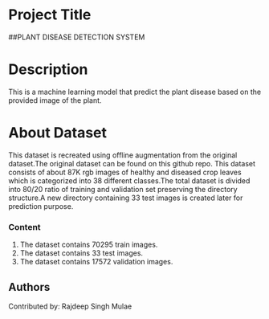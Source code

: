 # Project Title

##PLANT DISEASE DETECTION SYSTEM

# Description

This is a machine learning model that predict the plant disease based on the provided image of the plant.

# About Dataset

This dataset is recreated using offline augmentation from the original dataset.The original dataset can be found on this github repo.
This dataset consists of about 87K rgb images of healthy and diseased crop leaves which is categorized into 38 different classes.The total dataset is divided into 80/20 ratio of training and validation set preserving the directory structure.A new directory containing 33 test images is created later for prediction purpose.
### Content
1. The dataset contains 70295 train images.
2. The dataset contains 33 test images.
3. The dataset contains 17572 validation images.

## Authors

Contributed by: Rajdeep Singh Mulae

